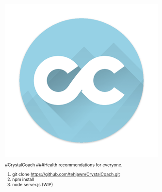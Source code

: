 ![CrystalCoach](./_design/_assets/logo_concept_1_bg.png)

#CrystalCoach
###Health recommendations for everyone.

1. git clone https://github.com/tehjawn/CrystalCoach.git
2. npm install
3. node server.js (WIP)
